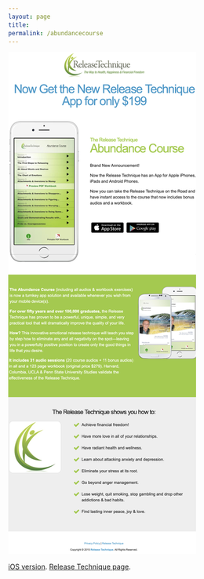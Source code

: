 ```yaml
---
layout: page
title:  
permalink: /abundancecourse
---
```


<!--- comments here --->
<img src="assets/img/AbundanceCourseAppRTWebsite.png"/>

[iOS version](https://www.releasetechnique.com/mobileapp/).
[Release Technique page](https://apps.apple.com/us/app/abundance-course-release-tech/id972853732).